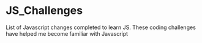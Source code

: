 # JS_Challenges

List of Javascript changes completed to learn JS.
These coding challenges have helped me become familiar with Javascript
